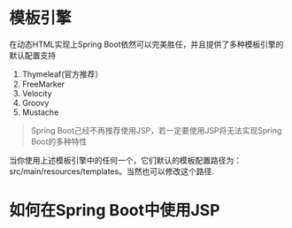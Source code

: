# 模板引擎

在动态HTML实现上Spring Boot依然可以完美胜任，并且提供了多种模板引擎的默认配置支持

1. Thymeleaf(官方推荐）
2. FreeMarker
3. Velocity
4. Groovy
5. Mustache

>Spring Boot己经不再推荐使用JSP，若一定要使用JSP将无法实现Spring Boot的多种特性

当你使用上述模板引擎中的任何一个，它们默认的模板配置路径为：src/main/resources/templates。当然也可以修改这个路径.

# 如何在Spring Boot中使用JSP

